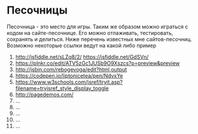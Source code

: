 # Песочницы

Песочница - это место для игры. Таким же образом можно играться с кодом на сайте-песочнице. Его можно отлаживать, тестировать, сохранять и делиться. Ниже перечень известных мне сайтов-песочниц. Возможно некоторые ссылки ведут на какой либо пример

1. <http://jsfiddle.net/sLZq8/2/> <https://jsfiddle.net/GdSVn/>
1. <https://plnkr.co/edit/ATV5zGc1JUSb9O9Xszcs?p=preview&preview>
1. <http://jsbin.com/rebogevoga/edit?html,output>
1. <https://codepen.io/liptonicetea/pen/NdvxYe>
1. <https://www.w3schools.com/jsref/tryit.asp?filename=tryjsref_style_display_toggle>
1. <http://pagedemos.com/>
1. ...
1. ...
1. ...
1. ...
1. ...
